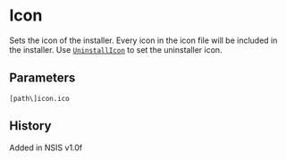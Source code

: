 # Icon

Sets the icon of the installer. Every icon in the icon file will be included in the installer. Use [`UninstallIcon`][1] to set the uninstaller icon.

## Parameters

    [path\]icon.ico

## History

Added in NSIS v1.0f

[1]: UninstallIcon.md